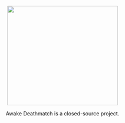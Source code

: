 <p align="center">
    <img src="https://i.imgur.com/Z4tdR2x.jpg" width="300" height="270"/>
</p>
<p align="center">
    <h>Awake Deathmatch is a closed-source project.</h>
</p>
